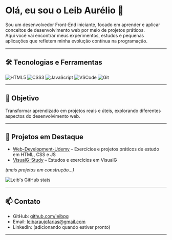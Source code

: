 # Olá, eu sou o Leib Aurélio 👋

Sou um desenvolvedor Front-End iniciante, focado em aprender e aplicar conceitos de desenvolvimento web por meio de projetos práticos.  
Aqui você vai encontrar meus experimentos, estudos e pequenas aplicações que refletem minha evolução contínua na programação.

---

## 🛠 Tecnologias e Ferramentas

![HTML5](https://img.shields.io/badge/HTML5-E34F26?style=for-the-badge&logo=html5&logoColor=white)
![CSS3](https://img.shields.io/badge/CSS3-1572B6?style=for-the-badge&logo=css3&logoColor=white)
![JavaScript](https://img.shields.io/badge/JavaScript-F7DF1E?style=for-the-badge&logo=javascript&logoColor=black)
![VSCode](https://img.shields.io/badge/VSCode-0078D7?style=for-the-badge&logo=visual-studio-code&logoColor=white)
![Git](https://img.shields.io/badge/Git-F05032?style=for-the-badge&logo=git&logoColor=white)

---

## 🎯 Objetivo

Transformar aprendizado em projetos reais e úteis, explorando diferentes aspectos do desenvolvimento web.

---

## 📂 Projetos em Destaque

- [Web-Development-Udemy](https://github.com/leibpg/Web-Development-Udemy) – Exercícios e projetos práticos de estudo em HTML, CSS e JS  
- [VisualG-Study](https://github.com/leibpg/VisualG-Study) – Estudos e exercícios em VisualG

*(mais projetos em construção...)*

![Leib's GitHub stats](https://github-readme-stats.vercel.app/api?username=Leib-pg&show_icons=true&theme=radical)

---

## 📫 Contato

- GitHub: [github.com/leibpg](https://github.com/leibpg)  
- Email: leibaraujofarias@gmail.com  
- LinkedIn: (adicionando quando estiver pronto)

---

##
